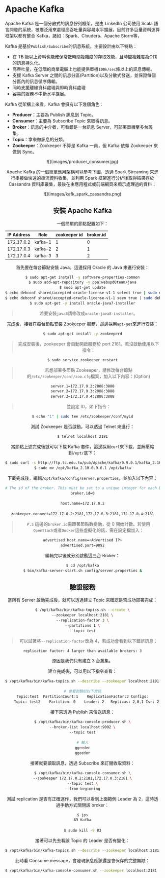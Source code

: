 # Apache Kafka
Apache Kafka 是一個分散式的訊息佇列框架，是由 LinkedIn 公司使用 Scala 語言開發的系統，被廣泛用來處理高吞吐量與容易水平擴展，目前許多巨量資料運算框架以都有整合 Kafka，諸如：Spark、Cloudera、Apache Storm等，

Kafka 是基於```Publish/Subscribe```的訊息系統，主要設計由以下特點：
* 在 TB 級以上資料也能確保常數時間複雜度的存取效能，且時間複雜度為O(1)的訊息持久化。
* 高吞吐量，在低階的商業電腦上也能提供單機```100k/sec```條以上的訊息傳輸。
* 支援 Kafka Server 之間的訊息分區(Partition)以及分散式發送，並保證每個分區內的訊息循序傳輸。
* 同時支援離線資料處理與即時資料處理
* 容易的服務不中斷水平擴展。

Kafka 從架構上來看，Kafka 會擁有以下幾個角色：
* **Producer**：主要為 Publish 訊息到 Topic。
* **Consumer**：主要為 Subscribe Topic 來取得訊息。
* **Broker**：訊息的中介者，可看錯是一台訊息 Server，可部署單機至多台叢集。
* **Topic**：拿來做訊息的分類。
* **Zookeeper**：Zookeeper 不算是 Kafka 一員，但 Kafka 依賴 Zookeeper 來做到 Sync。

<center> ![](images/producer_consumer.jpg)

Apache Kafka 的一個簡單應用架構可以參考下圖，透過 Spark Streaming 來進行串接做快速的串流資料收集，並利用 Spark 框架進行分析後取得結果存於 Cassandra 資料庫叢集，最後在由應用程式或前端網頁來顯示處理過的資料：

<center> ![](images/kafk_spark_cassandra.png)


## 安裝 Apache Kafka
一個簡單的節點配置如下：

| IP Address  |   Role   | zookeeper id | broker.id |
|-------------|----------|--------------|-----------|
|172.17.0.2   |  kafka-1 |       1      |     0     |
|172.17.0.3   |  kafka-2 |       2      |     1     |
|172.17.0.4   |  kafka-3 |       3      |     2     |

首先要在每台節點安裝 Java，這邊採用 Oracle 的 Java 來進行安裝：
```sh
$ sudo apt-get install -y software-properties-common
$ sudo add-apt-repository -y ppa:webupd8team/java
$ sudo apt-get update
$ echo debconf shared/accepted-oracle-license-v1-1 select true | sudo debconf-set-selections
$ echo debconf shared/accepted-oracle-license-v1-1 seen true | sudo debconf-set-selections
$ sudo apt-get -y install oracle-java7-installer
```
> 若要安裝```java8```請修改成```oracle-java8-installer```。

完成後，接著在每台節點安裝 Zookeeper 服務，這邊採用```apt-get```來進行安裝：
```sh
$ sudo apt-get install -y zookeeperd
```
> 完成安裝後，zookeeper 會自動開啟服務於 port 2181。若沒啟動使用以下指令：
```sh
$ sudo service zookeeper restart
```

> 若想部署多節點 Zookeeper，請修改每台節點的```/etc/zookeeper/conf/zoo.cfg```檔案，加入以下內容：(Option)
```sh
server.1=172.17.0.2:2888:3888
server.2=172.17.0.3:2888:3888
server.3=172.17.0.4:2888:3888
```
> 並設定 ID，如下指令：
```sh
$ echo "1" | sudo tee /etc/zookeeper/conf/myid
```

測試 Zookeeper 是否啟動，可以透過 Telnet 來進行：
```sh
$ telnet localhost 2181
```

當節點上述完成後就可以下載 Kafka 套件，這邊採用```curl```來下載，並解壓縮到```/opt/```底下：
```sh
$ sudo curl -s http://ftp.tc.edu.tw/pub/Apache/kafka/0.9.0.1/kafka_2.10-0.9.0.1.tgz | sudo tar -xz -C /opt/
$ sudo mv /opt/kafka_2.10-0.9.0.1 /opt/kafka
```

下載完成後，編輯```/opt/kafka/config/server.properties```，並加入以下內容：
```sh
# The id of the broker. This must be set to a unique integer for each broker.
broker.id=0

host.name=172.17.0.2

zookeeper.connect=172.17.0.2:2181,172.17.0.3:2181,172.17.0.4:2181
```
> ```P.S``` 這邊的```broker.id```需跟著節點數變動，從 0  開始計數。若使用```OpenStack```或者```Docker```這些虛擬化的話，需在設定檔加入：
```sh
advertised.host.name=<Advertised IP>
advertised.port=9092
```

編輯完以後就分別啟動這三台 Broker：
```sh
$ cd /opt/kafka
$ bin/kafka-server-start.sh config/server.properties &
```

## 驗證服務
當所有 Server 啟動完成後，就可以透過建立 Topic 來確認是否成功部署完成：
```sh
$ /opt/kafka/bin/kafka-topics.sh --create \
--zookeeper localhost:2181 \
--replication-factor 3 \
--partitions 1 \
--topic test
```
> 可以試著將```--replication-factor```改為 4，若成功會看到以下錯誤訊息：
```
replication factor: 4 larger than available brokers: 3
```
原因是我們只有建立 3 台叢集。

建立完成後，可以用以下指令查看：
```sh
$ /opt/kafka/bin/kafka-topics.sh --describe --zookeeper localhost:2181 --topic test

# 會看到類似以下資訊
Topic:test	PartitionCount:1	ReplicationFactor:3	Configs:
	Topic: test2	Partition: 0	Leader: 2	Replicas: 2,0,1	Isr: 2,0,1
```

接下來透過 Publish 來傳送訊息：
```sh
$ /opt/kafka/bin/kafka-console-producer.sh \
--broker-list localhost:9092 \
--topic test

# 輸入
ggeeder
ggeeder
```

接著就要讀取訊息，透過 Subscribe 來訂閱收取資料：
```sh
$ /opt/kafka/bin/kafka-console-consumer.sh \
--zookeeper 172.17.0.2:2181,172.17.0.3:2181 \
--topic test \
--from-beginning
```

測試 replication 是否有正確運作，我們可以看到上面範例 Leader 為 2，這時透過手動方式關閉該 broker：
```sh
$ jps
83 Kafka

$ sudo kill -9 83
```

接著可以先去看該 Topic 的 Leader 是否有變化：
```sh
$ /opt/kafka/bin/kafka-topics.sh --describe --zookeeper localhost:2181 --topic test
```

此時看 Consume message，會發現訊息應該還是會保存的完整無缺：
```sh
$ /opt/kafka/bin/kafka-console-consumer.sh --zookeeper localhost:2181 --from-beginning --topic test
```
